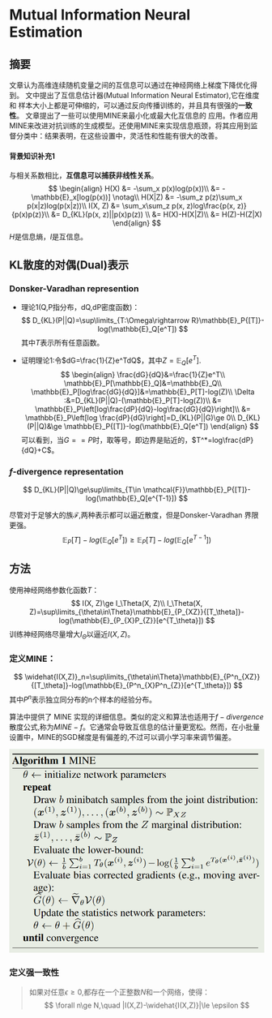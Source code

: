 # Mutual Information Neural Estimation

## 摘要
文章认为高维连续随机变量之间的互信息可以通过在神经网络上梯度下降优化得到。
文中提出了互信息估计器(Mutual Information Neural Estimator),它在维度和
样本大小上都是可伸缩的，可以通过反向传播训练的，并且具有很强的**一致性**。
文章提出了一些可以使用MINE来最小化或最大化互信息的
应用。作者应用MINE来改进对抗训练的生成模型。还使用MINE来实现信息瓶颈，将其应用到监督分类中：结果表明，在这些设置中，灵活性和性能有很大的改善。


#### 背景知识补充1
与相关系数相比，**互信息可以捕获非线性关系**。
$$
\begin{align}
H(X) &= -\sum_x p(x)log(p(x))\\
     &= -\mathbb{E}_x[log(p(x))] \notag\\
H(X|Z) &= -\sum_z p(z)\sum_x p(x|z)log(p(x|z))\\
I(X, Z) &= \sum_x\sum_z p(x, z)log\frac{p(x, z)}{p(x)p(z)}\\
        &= D_{KL}(p(x, z)||p(x)p(z)) \\
        &= H(X)-H(X|Z)\\
        &= H(Z)-H(Z|X)
\end{align}
$$
$H$是信息熵，$I$是互信息。

## KL散度的对偶(Dual)表示

### Donsker-Varadhan represention
+ 理论1(Q,P指分布，dQ,dP密度函数)：
  $$
    D_{KL}(P||Q)=\sup\limits_{T:\Omega\rightarrow R}\mathbb{E}_P{[T]}-log(\mathbb{E}_Q[e^T])
$$
  其中$T$表示所有任意函数。
- 证明理论1:令$dG=\frac{1}{Z}e^TdQ$，其中$Z=\mathbb{E}_Q[e^T]$.
$$
\begin{align}
\frac{dG}{dQ}&=\frac{1}{Z}e^T\\
\mathbb{E}_P[\mathbb{E}_Q]&=\mathbb{E}_Q\\
\mathbb{E}_P[log\frac{dG}{dQ}]&=\mathbb{E}_P[T]-log(Z)\\
\Delta :&=D_{KL}(P||Q)-(\mathbb{E}_P[T]-log(Z))\\
 &= \mathbb{E}_P\left[log\frac{dP}{dQ}-log\frac{dG}{dQ}\right]\\
        &= \mathbb{E}_P\left[log \frac{dP}{dG}\right]=D_{KL}(P||G)\ge 0\\
D_{KL}(P||Q)&\ge \mathbb{E}_P{[T]}-log(\mathbb{E}_Q[e^T])
\end{align}
$$
可以看到，当$G==P$时，取等号，即边界是贴近的，$T^*=log\frac{dP}{dQ}+C$。

### $f$-divergence representation

$$
    D_{KL}(P||Q)\ge\sup\limits_{T\in \mathcal{F}}\mathbb{E}_P{[T]}-log(\mathbb{E}_Q[e^{T-1}])
$$

尽管对于足够大的族$\mathcal{F}$,两种表示都可以逼近散度，但是Donsker-Varadhan 界限更强。
$$
    \mathbb{E}_P{[T]}-log(\mathbb{E}_Q[e^{T}])\ge\mathbb{E}_P{[T]}-log(\mathbb{E}_Q[e^{T-1}])
$$

## 方法

使用神经网络参数化函数$T$：
$$
I(X, Z)\ge I_\Theta(X, Z)\\
I_\Theta(X, Z)=\sup\limits_{\theta\in\Theta}\mathbb{E}_{P_{XZ}}{[T_\theta]}-log(\mathbb{E}_{P_{X}P_{Z}}[e^{T_\theta}])
$$
训练神经网络尽量增大$I_\Theta$以逼近$I(X, Z)$。

### 定义MINE：  
$$
\widehat{I(X,Z)}_n=\sup\limits_{\theta\in\Theta}\mathbb{E}_{P^n_{XZ}}{[T_\theta]}-log(\mathbb{E}_{P^n_{X}P^n_{Z}}[e^{T_\theta}])
$$
其中$P^n$表示独立同分布的n个样本的经验分布。  

算法中提供了 MINE 实现的详细信息。类似的定义和算法也适用于$f-divergence$散度公式,称为$MINE-f$。它通常会导致互信息的估计量更宽松。然而，在小批量设置中，MINE的SGD梯度是有偏差的,不过可以调小学习率来调节偏差。

![](picture/mine_algorithm.png)

### 定义强一致性
> 如果对任意$\epsilon\ge 0$,都存在一个正整数$N$和一个网络，使得：
$$
\forall n\ge N,\quad |I(X,Z)-\widehat{I(X,Z)}|\le \epsilon
$$
